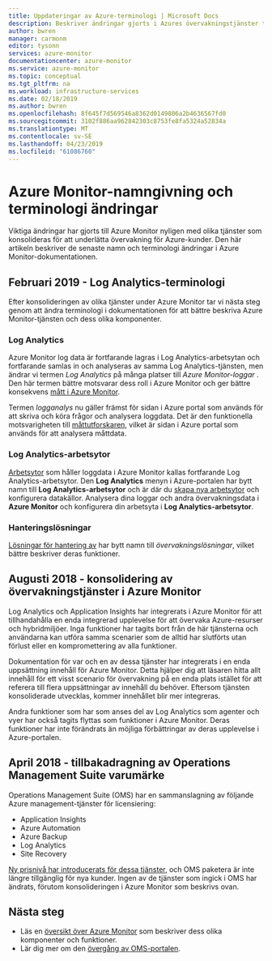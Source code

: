 ```yaml
---
title: Uppdateringar av Azure-terminologi | Microsoft Docs
description: Beskriver ändringar gjorts i Azures övervakningstjänster terminologi.
author: bwren
manager: carmonm
editor: tysonn
services: azure-monitor
documentationcenter: azure-monitor
ms.service: azure-monitor
ms.topic: conceptual
ms.tgt_pltfrm: na
ms.workload: infrastructure-services
ms.date: 02/18/2019
ms.author: bwren
ms.openlocfilehash: 8f645f7d569546a8362d0149806a2b4636567fd0
ms.sourcegitcommit: 3102f886aa962842303c8753fe8fa5324a52834a
ms.translationtype: MT
ms.contentlocale: sv-SE
ms.lasthandoff: 04/23/2019
ms.locfileid: "61086760"
---
```

# <a name="azure-monitor-naming-and-terminology-changes"></a>Azure Monitor-namngivning och terminologi ändringar
Viktiga ändringar har gjorts till Azure Monitor nyligen med olika tjänster som konsolideras för att underlätta övervakning för Azure-kunder. Den här artikeln beskriver de senaste namn och terminologi ändringar i Azure Monitor-dokumentationen.

## <a name="february-2019---log-analytics-terminology"></a>Februari 2019 - Log Analytics-terminologi
Efter konsolideringen av olika tjänster under Azure Monitor tar vi nästa steg genom att ändra terminologi i dokumentationen för att bättre beskriva Azure Monitor-tjänsten och dess olika komponenter. 

### <a name="log-analytics"></a>Log Analytics
Azure Monitor log data är fortfarande lagras i Log Analytics-arbetsytan och fortfarande samlas in och analyseras av samma Log Analytics-tjänsten, men ändrar vi termen _Log Analytics_ på många platser till _Azure Monitor-loggar_ . Den här termen bättre motsvarar dess roll i Azure Monitor och ger bättre konsekvens [mått i Azure Monitor](platform/data-platform-metrics.md).

Termen _logganalys_ nu gäller främst för sidan i Azure portal som används för att skriva och köra frågor och analysera loggdata. Det är den funktionella motsvarigheten till [måttutforskaren](platform/metrics-charts.md), vilket är sidan i Azure portal som används för att analysera måttdata.

### <a name="log-analytics-workspaces"></a>Log Analytics-arbetsytor
[Arbetsytor](platform/manage-access.md) som håller loggdata i Azure Monitor kallas fortfarande Log Analytics-arbetsytor. Den **Log Analytics** menyn i Azure-portalen har bytt namn till **Log Analytics-arbetsytor** och är där du [skapa nya arbetsytor](learn/quick-create-workspace.md) och konfigurera datakällor. Analysera dina loggar och andra övervakningsdata i **Azure Monitor** och konfigurera din arbetsyta i **Log Analytics-arbetsytor**.

### <a name="management-solutions"></a>Hanteringslösningar
[Lösningar för hantering av](insights/solutions.md) har bytt namn till _övervakningslösningar_, vilket bättre beskriver deras funktioner.


## <a name="august-2018---consolidation-of-monitoring-services-into-azure-monitor"></a>Augusti 2018 - konsolidering av övervakningstjänster i Azure Monitor
Log Analytics och Application Insights har integrerats i Azure Monitor för att tillhandahålla en enda integrerad upplevelse för att övervaka Azure-resurser och hybridmiljöer. Inga funktioner har tagits bort från de här tjänsterna och användarna kan utföra samma scenarier som de alltid har slutförts utan förlust eller en kompromettering av alla funktioner.

Dokumentation för var och en av dessa tjänster har integrerats i en enda uppsättning innehåll för Azure Monitor. Detta hjälper dig att läsaren hitta allt innehåll för ett visst scenario för övervakning på en enda plats istället för att referera till flera uppsättningar av innehåll du behöver. Eftersom tjänsten konsoliderade utvecklas, kommer innehållet blir mer integreras.

Andra funktioner som har som anses del av Log Analytics som agenter och vyer har också tagits flyttas som funktioner i Azure Monitor. Deras funktioner har inte förändrats än möjliga förbättringar av deras upplevelse i Azure-portalen.


## <a name="april-2018---retirement-of-operations-management-suite-brand"></a>April 2018 - tillbakadragning av Operations Management Suite varumärke
Operations Management Suite (OMS) har en sammanslagning av följande Azure management-tjänster för licensiering:

- Application Insights
- Azure Automation
- Azure Backup
- Log Analytics
- Site Recovery

[Ny prisnivå har introducerats för dessa tjänster](https://azure.microsoft.com/blog/introducing-a-new-way-to-purchase-azure-monitoring-services/), och OMS paketera är inte längre tillgänglig för nya kunder. Ingen av de tjänster som ingick i OMS har ändrats, förutom konsolideringen i Azure Monitor som beskrivs ovan. 




## <a name="next-steps"></a>Nästa steg

- Läs en [översikt över Azure Monitor](overview.md) som beskriver dess olika komponenter och funktioner.
- Lär dig mer om den [övergång av OMS-portalen](../log-analytics/log-analytics-oms-portal-transition.md).